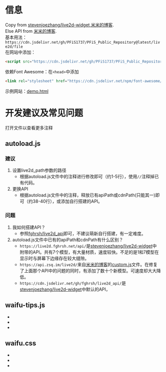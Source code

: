 # 信息
Copy from [stevenjoezhang/live2d-widget](https://github.com/stevenjoezhang/live2d-widget),[米米的博客](https://zhangshuqiao.org).<br />
Else API from [米米的博客](https://zhangshuqiao.org).<br />
基本用法：``https://cdn.jsdelivr.net/gh/PFiS1737/PFiS_Public_Repository@latest/live2d/file``<br />
在网站中添加：
```html
<script src="https://cdn.jsdelivr.net/gh/PFiS1737/PFiS_Public_Repository@latest/live2d/autoload.js"></script>
```
依赖Font Awesome：在``<head>``中添加
```html
<link rel="stylesheet" href="https://cdn.jsdelivr.net/npm/font-awesome/css/font-awesome.min.css">
```
示例网站：[demo.html](http://pfis.infinityfreeapp.com/live2d_widget_demo.html)
# 开发建议及常见问题
打开文件以查看更多注释
## autoload.js
### 建议
1. 设置live2d_path参数的路径
    - 根据autoload.js文件中的注释进行修改即可（约1-5行），使用``//``注释掉已有代码。
2. 更换API
    - 根据autoload.js文件中的注释，释放已有apiPath或cdnPath(只能其一)即可（约38-40行），或添加自行搭建的API。
 ### 问题
 1. 我如何搭建API？
     - 参照[fghrsh/live2d_api](https://github.com/fghrsh/live2d_api)即可，不建议萌新自行搭建，有一定难度。
 2. autoload.js文件中已有的apiPath和cdnPath有什么区别？
     - ``https://live2d.fghrsh.net/api/``是[stevenjoezhang/live2d-widget](https://github.com/stevenjoezhang/live2d-widget)中附带的API。共有7个模型，有大量材质，速度较快。不足的是1和7模型在显示时与屏幕下边缘存在较大缝隙。
     - ``https://api.zsq.im/live2d/``来自[米米的博客](https://zhangshuqiao.org)的[custom.js](https://zhangshuqiao.org/lib/custom.js)文件。在修复了上面那个API中的问题的同时，有添加了数十个新模型。可速度却大大降低。
     - ``https://cdn.jsdelivr.net/gh/fghrsh/live2d_api/``是[stevenjoezhang/live2d-widget](https://github.com/stevenjoezhang/live2d-widget)中默认的API， 
## waifu-tips.js
- 
- 
- 

## waifu.css
- 
- 
- 
